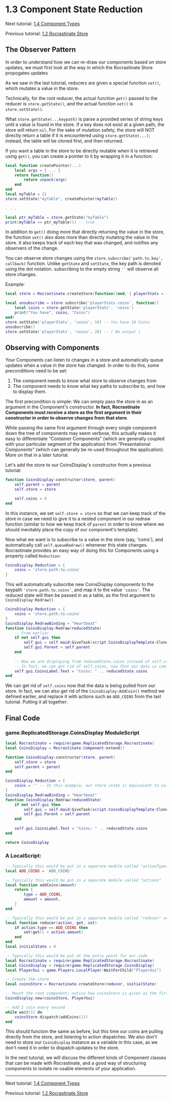 # 1.3 Component State Reduction

Next tutorial: [1.4 Component Types](1-4-component-types.md)

Previous tutorial: [1.2 Rocrastinate Store](1-2-rocrastinate-store.md)

## The Observer Pattern

In order to understand how we can re-draw our components based on store updates, we must first look at the way in which the Rocrastinate Store propogates updates

As we saw in the last tutorial, reducers are given a special function `set()`, which mutates a value in the store.

Technically, for the root reducer, the actual function `get()` passed to the reducer is `store.getState()`, and the actual function `set()` is `store.setState()`.

What `store.getState(...keypath)` is parse a provided series of string keys until a value is found in the store. If a key does not exist at a given path, the store will return `nil`. For the sake of mutation safety, the store will NOT directly return a table if it is encountered using `store.getState(...)`; instead, the table will be cloned first, and then returned.

If you want a table in the store to be directly mutable when it is retrieved using `get()`, you can create a pointer to it by wrapping it in a function:

```lua
local function createPointer(...)
    local args = { ... }
    return function()
        return unpack(args)
    end
end
local myTable = {}
store.setState("myTable", createPointer(myTable))

. . .

local ptr_myTable = store.getState("myTable")
print(myTable == ptr_myTable()) -- true
```

In addition to `get()` doing more that directly returning the value in the store, the function `set()` also does more than directly mutating the value in the store. It also keeps track of each key that was changed, and notifies any observers of the change.

You can observe store changes using the `store.subscribe('path.to.key', callback)` function. Unlike `getState` and `setState`, the key path is denoted using the dot notation. subscribing to the empty string `''` will observe all store changes.

Example:
```lua
local store = Rocrastinate.createStore(function()end, { playerStats = { coins = 0 } })

local unsubscribe = store.subscribe('playerStats.coins', function()
    local coins = store.getState('playerStats', 'coins')
    print("You have", coins, "Coins")
end)
store.setState('playerStats', 'coins', 10) -- You have 10 Coins
unsubscribe()
store.setState('playerStats', 'coins', 20) -- ( No output )
```

## Observing with Components

Your Components can listen to changes in a store and automatically queue updates when a value in the store has changed. In order to do this, some preconditions need to be set:
1. The component needs to know what store to observe changes from
2. The component needs to know what key paths to subscribe to, and how to display them.

The first precondition is simple: We can simply pass the store in as an argument in the Component's constructor. **In fact, Rocrastinate Components must receive a store as the first argument in their constructor in order to observe changes from that store**.

While passing the same first argument through every single component down the tree of components may seem verbose, this actually makes it easy to differentiate "Container Components" (which are generally coupled with your particular segment of the application) from "Presentational Components" (which can generally be re-used throughout the application). More on that in a later tutorial.

Let's add the store to our CoinsDisplay's constructor from a previous tutorial:
```lua
function CoinsDisplay:constructor(store, parent)
    self.parent = parent
    self.store = store

    self.coins = 0
end
```
In this instance, we set `self.store = store` so that we can keep track of the store in case we need to give it to a nested component in our redraw function (similar to how we keep track of `parent` in order to know where we should inevitably place the copy of our component's template).

Now what we want is to subscribe to a value in the store (say, 'coins'), and automatically call `self.queueRedraw()` whenever this state changes. Rocrastinate provides an easy way of doing this for Components using a property called `Reduction`:

```lua
CoinsDisplay.Reduction = {
    coins = 'store.path.to.coins'
}
```
This will automatically subscribe new CoinsDisplay components to the keypath `'store.path.to.coins'`, and map it to the value `'coins'`. The reduced state will then be passed in as a table, as the first argument to `CoinsDisplay:Redraw()`

```lua
CoinsDisplay.Reduction = {
    coins = 'store.path.to.coins'
}
CoinsDisplay.RedrawBinding = "Heartbeat"
function CoinsDisplay:Redraw(reducedState)
    -- From earlier
    if not self.gui then
        self.gui = self.maid:GiveTask(script.CoinsDisplayTemplate:Clone())
        self.gui.Parent = self.parent
    end
    
    -- Now we are displaying from reducedState.coins instead of self.coins.
    -- In fact, we can get rid of self.coins, now that our data is coming from the store.
    self.gui.CoinsLabel.Text = "Coins: " .. reducedState.coins
end
```

We can get rid of `self.coins` now that the data is being pulled from our store. In fact, we can also get rid of the `CoinsDisplay:AddCoin()` method we defined earlier, and replace it with actions such as `ADD_COINS` from the last tutorial. Putting it all together:

## Final Code

### game.ReplicatedStorage.CoinsDisplay ModuleScript
```lua
local Rocrastinate = require(game.ReplicatedStorage.Rocrastinate)
local CoinsDisplay = Rocrastinate.Component:extend()

function CoinsDisplay:constructor(store, parent)
    self.store = store
    self.parent = parent
end

CoinsDisplay.Reduction = {
    coins = '' -- In this example, our store state is equivalent to coins
}
CoinsDisplay.RedrawBinding = "Heartbeat"
function CoinsDisplay:Redraw(reducedState)
    if not self.gui then
        self.gui = self.maid:GiveTask(script.CoinsDisplayTemplate:Clone())
        self.gui.Parent = self.parent
    end
    
    self.gui.CoinsLabel.Text = "Coins: " .. reducedState.coins
end

return CoinsDisplay
```
### A LocalScript:
```lua
-- Typically this would be put in a separate module called "actionTypes"
local ADD_COINS = 'ADD_COINS'

-- Typically this would be put in a separate module called "actions"
local function addCoins(amount) 
    return {
        type = ADD_COINS,
        amount = amount,
    }
end

-- Typically this would be put in a separate module called "reducer" or "rootReducer"
local function reducer(action, get, set)
    if action.type == ADD_COINS then
        set(get() + action.amount)
    end
end
local initialState = 0

-- Typically this would be put at the entry point for our code
local Rocrastinate = require(game.ReplicatedStorage.Rocrastinate)
local CoinsDisplay = require(game.ReplicatedStorage.CoinsDisplay)
local PlayerGui = game.Players.LocalPlayer:WaitForChild("PlayerGui")

-- Create the store
local coinsStore = Rocrastinate.createStore(reducer, initialState)

-- Mount the root component; notice how coinsStore is given as the first argument
CoinsDisplay.new(coinsStore, PlayerGui)

-- Add 1 coin every second
while wait(1) do
    coinsStore.dispatch(addCoins(1))
end
```

This should functoin the same as before, but this time our coins are pulling directly from the store, and listening to action dispatches. We also don't need to store our `CoinsDisplay` instance as a variable in this case, as we don't need it in order to dispatch updates to the store.

In the next tutorial, we will discuss the different kinds of Component classes that can be made with Rocrastinate, and a good way of structuring components to isolate re-usable elements of your application.

---

Next tutorial: [1.4 Component Types](1-4-component-types.md)

Previous tutorial: [1.2 Rocrastinate Store](1-2-rocrastinate-store.md)